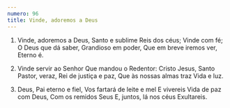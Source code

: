 ```yaml
---
numero: 96
title: Vinde, adoremos a Deus
---
```

1. Vinde, adoremos a Deus,
Santo e sublime Reis dos céus;
Vinde com fé;
O Deus que dá saber,
Grandioso em poder,
Que em breve iremos ver,
Eterno é.

2. Vinde servir ao Senhor
Que mandou o Redentor:
Cristo Jesus,
Santo Pastor, veraz,
Rei de justiça e paz,
Que às nossas almas traz
Vida e luz.

3. Deus, Pai eterno e fiel,
Vos fartará de leite e mel
E vivereis
Vida de paz com Deus,
Com os remidos Seus
E, juntos, lá nos céus
Exultareis.
